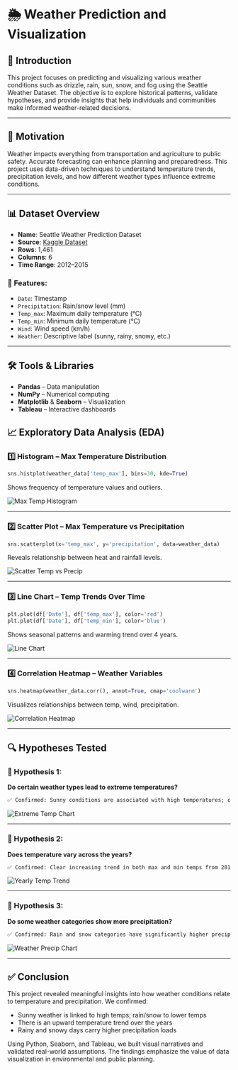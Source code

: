 # 🌦️ Weather Prediction and Visualization

## 📌 Introduction

This project focuses on predicting and visualizing various weather conditions such as drizzle, rain, sun, snow, and fog using the Seattle Weather Dataset. The objective is to explore historical patterns, validate hypotheses, and provide insights that help individuals and communities make informed weather-related decisions.

---

## 🎯 Motivation

Weather impacts everything from transportation and agriculture to public safety. Accurate forecasting can enhance planning and preparedness. This project uses data-driven techniques to understand temperature trends, precipitation levels, and how different weather types influence extreme conditions.

---

## 📊 Dataset Overview

- **Name**: Seattle Weather Prediction Dataset  
- **Source**: [Kaggle Dataset](https://www.kaggle.com/datasets/ananthr1/weather-prediction)  
- **Rows**: 1,461  
- **Columns**: 6  
- **Time Range**: 2012–2015  

### 📑 Features:
- `Date`: Timestamp  
- `Precipitation`: Rain/snow level (mm)  
- `Temp_max`: Maximum daily temperature (°C)  
- `Temp_min`: Minimum daily temperature (°C)  
- `Wind`: Wind speed (km/h)  
- `Weather`: Descriptive label (sunny, rainy, snowy, etc.)

---

## 🛠️ Tools & Libraries

- **Pandas** – Data manipulation  
- **NumPy** – Numerical computing  
- **Matplotlib** & **Seaborn** – Visualization  
- **Tableau** – Interactive dashboards  



## 📈 Exploratory Data Analysis (EDA)

### 1️⃣ Histogram – Max Temperature Distribution
```python
sns.histplot(weather_data['temp_max'], bins=30, kde=True)
```
Shows frequency of temperature values and outliers.

![Max Temp Histogram](image/chart_temp_max_hist.png)

---

### 2️⃣ Scatter Plot – Max Temperature vs Precipitation
```python
sns.scatterplot(x='temp_max', y='precipitation', data=weather_data)
```
Reveals relationship between heat and rainfall levels.

![Scatter Temp vs Precip](image/chart_scatter_temp_precip.png)

---

### 3️⃣ Line Chart – Temp Trends Over Time
```python
plt.plot(df['Date'], df['temp_max'], color='red')
plt.plot(df['Date'], df['temp_min'], color='blue')
```
Shows seasonal patterns and warming trend over 4 years.

![Line Chart](image/chart_temp_trends.png)

---

### 4️⃣ Correlation Heatmap – Weather Variables
```python
sns.heatmap(weather_data.corr(), annot=True, cmap='coolwarm')
```
Visualizes relationships between temp, wind, precipitation.

![Correlation Heatmap](image/chart_correlation_matrix.png)

---

## 🔍 Hypotheses Tested

### 📌 Hypothesis 1:
**Do certain weather types lead to extreme temperatures?**
```markdown
✅ Confirmed: Sunny conditions are associated with high temperatures; cold temps appear more in fog, snow, drizzle.
```
![Extreme Temp Chart](image/chart_extreme_weather_types.png)

---

### 📌 Hypothesis 2:
**Does temperature vary across the years?**
```markdown
✅ Confirmed: Clear increasing trend in both max and min temps from 2012 to 2015.
```
![Yearly Temp Trend](image/chart_yearly_temp_trend.png)

---

### 📌 Hypothesis 3:
**Do some weather categories show more precipitation?**
```markdown
✅ Confirmed: Rain and snow categories have significantly higher precipitation.
```
![Weather Precip Chart](image/chart_weather_vs_precip.png)

---

## ✅ Conclusion

This project revealed meaningful insights into how weather conditions relate to temperature and precipitation. We confirmed:

- Sunny weather is linked to high temps; rain/snow to lower temps  
- There is an upward temperature trend over the years  
- Rainy and snowy days carry higher precipitation loads  

Using Python, Seaborn, and Tableau, we built visual narratives and validated real-world assumptions. The findings emphasize the value of data visualization in environmental and public planning.

